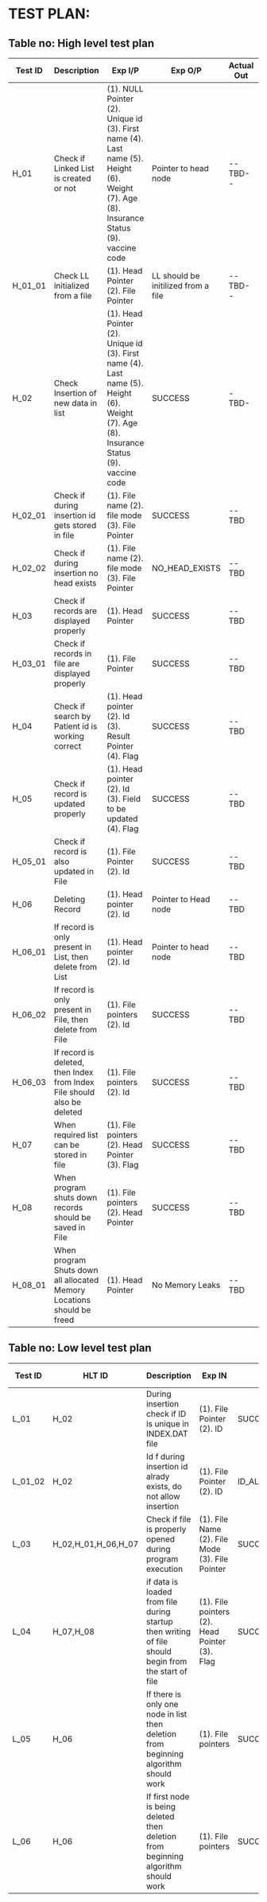 # TEST PLAN:

## Table no: High level test plan

| **Test ID** | **Description**                                              | **Exp I/P** | **Exp O/P** | **Actual Out** |**Type Of Test**  |    
|-------------|--------------------------------------------------------------|------------|-------------|----------------|------------------|
|  H_01       |Check if Linked List is created or not                        | (1). NULL Pointer (2). Unique id (3). First name (4). Last name (5). Height (6). Weight (7). Age  (8). Insurance Status (9). vaccine code| Pointer to head node | --TBD-- | Requirement based|
|  H_01_01       |Check LL initialized from a file                           | (1). Head Pointer (2). File Pointer| LL should be initilized from a file|--TBD--|Scenario/Technical |
|  H_02   |Check Insertion of new data in list| (1). Head Pointer (2). Unique id (3). First name (4). Last name (5). Height (6). Weight (7). Age  (8). Insurance Status (9). vaccine code| SUCCESS |-TBD-|Requirement based |
| H_02_01 | Check if during insertion id gets stored in file | (1). File name (2). file mode (3). File Pointer | SUCCESS | --TBD | Requirement based |
| H_02_02 | Check if during insertion no head exists | (1). File name (2). file mode (3). File Pointer | NO_HEAD_EXISTS | --TBD | Technical |
| H_03 | Check if records are displayed properly | (1). Head Pointer | SUCCESS | --TBD | Requirement based |
| H_03_01 | Check if records in file are displayed properly | (1). File Pointer | SUCCESS | --TBD | Technical |
| H_04 | Check if search by Patient id is working correct | (1). Head pointer (2). Id (3). Result Pointer (4). Flag | SUCCESS | --TBD | Requirement based |
| H_05 | Check if record is updated properly | (1). Head pointer (2). Id (3). Field to be updated (4). Flag | SUCCESS | --TBD | Requirement based |
| H_05_01 | Check if record is also updated in File | (1). File Pointer (2). Id | SUCCESS | --TBD | Technical |
| H_06 | Deleting Record | (1). Head pointer (2). Id | Pointer to Head node| --TBD | Requirement based |
| H_06_01 | If record is only present in List, then delete from List | (1). Head pointer (2). Id | Pointer to head node | --TBD | Technical |
| H_06_02 | If record is only present in File, then delete from File | (1). File pointers (2). Id | SUCCESS | --TBD | Technical |
| H_06_03 | If record is deleted, then Index from Index File should also be deleted | (1). File pointers (2). Id | SUCCESS | --TBD | Technical |
| H_07 | When required list can be stored in file | (1). File pointers (2). Head Pointer (3). Flag| SUCCESS | --TBD | Requirement based |
| H_08 | When program shuts down records should be saved in File | (1). File pointers (2). Head Pointer| SUCCESS | --TBD | Requirement based |
| H_08_01 | When program Shuts down all allocated Memory Locations should be freed | (1). Head Pointer| No Memory Leaks | --TBD | Technical |



## Table no: Low level test plan

| **Test ID** | **HLT ID** | **Description**                                              | **Exp IN** | **Exp OUT** | **Actual Out** |**Type Of Test**  |    
|-------------|-----|--------------------------------------------------------------|------------|-------------|----------------|------------------|
|  L_01       |H_02|During insertion check if ID is unique in INDEX.DAT file| (1). File Pointer (2). ID| SUCCESS |--TBD |Requirement based |
|  L_01_02    |H_02|Id f during insertion id alrady exists, do not allow insertion|  (1). File Pointer (2). ID| ID_ALREADY_EXISTS|--TBD|Scenario based|
|  L_03       |H_02,H_01,H_06,H_07|Check if file is properly opened during program execution| (1). File Name (2). File Mode (3). File Pointer|SUCCESS | --TBD |Technical|
|  L_04       |H_07,H_08|if data is loaded from file during startup then writing of file should begin from the start of file |(1). File pointers (2). Head Pointer (3). Flag |SUCCESS | --TBD |Technical|
|  L_05       |H_06|If there is only one node in list then deletion from beginning algorithm should work |(1). File pointers | SUCCESS | --TBD |Technical|
|  L_06       |H_06|If first node is being deleted then deletion from beginning algorithm should work |(1). File pointers | SUCCESS | --TBD |Technical|
